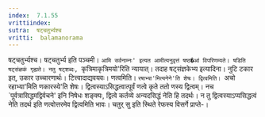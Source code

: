 ```yaml
---
index:  7.1.55
vrittiindex: 
sutra:  षट्चतुर्भ्यश्च
vritti:  balamanorama 
---
```


षट्चतुर्भ्यश्च। षट्चतुर्भ्य इति पञ्चमी। `आमि सर्वनाम्नः' इत्यत आमीत्यनुवृत्तं षष्ठ�आं विपरिणम्यते। षडिति षट्संज्ञकं गृह्यते। नतु षट्शब्दः, `कृत्रिमाकृत्रिमयो'रिति न्यायात्। तदाह षट्संज्ञकेभ्य इत्यादिना। नुटि टकार इत्, उकार उच्चारणार्थः। टित्त्वादाद्यवयवः। णत्वमिति। `रषाभ्या'मित्यनेने'ति शेषः। द्वित्वमिति। `अचो रहाभ्या'मिति णकारस्ये'ति शेषः। द्वित्वस्याऽसिद्धत्वात्पूर्वं णत्वे कृते ततो णस्य द्वित्वम्। नच `पूर्वत्रासिद्धमद्विर्वचने' इनि निषेधः शङ्क्यः, द्वित्वे कर्तव्ये अन्यदसिद्धं नेति हि तदर्थः। न तु द्वित्वस्याऽप्यसिद्धत्वं नेति तदर्थ इति णत्वोत्तरमेव द्वित्वमिति भावः। चतुर् सु इति स्थिते रेफस्य विसर्गे प्राप्ते-।

